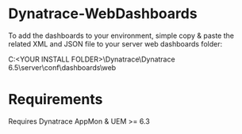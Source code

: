 # Dynatrace-WebDashboards

To add the dashboards to your environment, simple copy & paste the related XML and JSON file to your server web dashboards folder:

C:\<YOUR INSTALL FOLDER>\Dynatrace\Dynatrace 6.5\server\conf\dashboards\web

# Requirements

Requires Dynatrace AppMon & UEM >= 6.3

